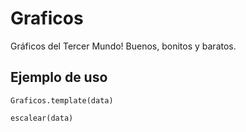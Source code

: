 # Graficos

Gráficos del Tercer Mundo! Buenos, bonitos y baratos.

## Ejemplo de uso

```@docs
Graficos.template(data)
```

```@docs
escalear(data)
```
